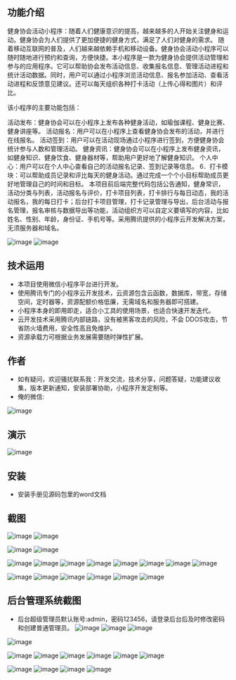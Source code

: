 ## 功能介绍 
健身协会活动小程序：随着人们健康意识的提高，越来越多的人开始关注健身和运动。健身协会为人们提供了更加便捷的健身方式，满足了人们对健身的需求。 随着移动互联网的普及，人们越来越依赖手机和移动设备。健身协会活动小程序可以随时随地进行预约和查询，方便快捷。本小程序是一款为健身协会提供活动管理和参与的应用程序。它可以帮助协会发布活动信息、收集报名信息、管理活动进程和统计活动数据。同时，用户可以通过小程序浏览活动信息、报名参加活动、查看活动进程和反馈意见建议。还可以每天组织各种打卡活动（上传心得和图片）和评比。

该小程序的主要功能包括：

活动发布：健身协会可以在小程序上发布各种健身活动，如瑜伽课程、健身比赛、健身讲座等。
活动报名：用户可以在小程序上查看健身协会发布的活动，并进行在线报名。
活动签到：用户可以在活动现场通过小程序进行签到，方便健身协会统计参与人数和管理活动。
健身资讯：健身协会可以在小程序上发布健身资讯，如健身知识、健身饮食、健身器材等，帮助用户更好地了解健身知识。
个人中心：用户可以在个人中心查看自己的活动报名记录、签到记录等信息。 6．打卡模块：可以帮助成员记录和评比每天的健身活动。通过完成一个个小目标帮助成员更好地管理自己的时间和目标。
本项目前后端完整代码包括公告通知，健身常识，活动分类与列表，活动报名与评价，打卡项目列表，打卡排行与每日动态，我的活动报名，我的每日打卡；后台打卡项目管理，打卡记录管理与导出，后台活动与报名管理，报名审核与数据导出等功能，活动组织方可以自定义要填写的内容，比如姓名、性别、年龄，身份证、手机号等。采用腾讯提供的小程序云开发解决方案，无须服务器和域名。
 
![image](https://github.com/yangqian2024/PowerSport/assets/89080542/65e73f34-2b42-4076-bbd2-053e9720cdcf)
![image](https://github.com/yangqian2024/PowerSport/assets/89080542/6b734879-8151-48ca-8d0d-5f72a5b772e0)


## 技术运用
- 本项目使用微信小程序平台进行开发。
- 使用腾讯专门的小程序云开发技术，云资源包含云函数，数据库，带宽，存储空间，定时器等，资源配额价格低廉，无需域名和服务器即可搭建。
- 小程序本身的即用即走，适合小工具的使用场景，也适合快速开发迭代。
- 云开发技术采用腾讯内部链路，没有被黑客攻击的风险，不会 DDOS攻击，节省防火墙费用，安全性高且免维护。
- 资源承载力可根据业务发展需要随时弹性扩展。  



## 作者
- 如有疑问，欢迎骚扰联系我：开发交流，技术分享，问题答疑，功能建议收集，版本更新通知，安装部署协助，小程序开发定制等。
- 俺的微信: 
 
![image](https://github.com/yangqian2024/PowerSport/assets/89080542/aea135f1-97b0-480d-9596-9b00d7449f8f)



## 演示 
 ![image](https://github.com/yangqian2024/PowerSport/assets/89080542/219008e2-39bc-4132-a999-86133abe28ae)


## 安装

- 安装手册见源码包里的word文档









## 截图

![image](https://github.com/yangqian2024/PowerSport/assets/89080542/47b88fcb-d1be-4d93-93c1-eacf09e1ac99)
![image](https://github.com/yangqian2024/PowerSport/assets/89080542/d90c5dff-fa43-4900-9bb9-a5a2330cd22e)

![image](https://github.com/yangqian2024/PowerSport/assets/89080542/76bfc272-a25e-463c-b0d6-5d66d97399ae)
![image](https://github.com/yangqian2024/PowerSport/assets/89080542/26f67fc2-a222-4fd3-a2dc-7c1e0ecc903a)

![image](https://github.com/yangqian2024/PowerSport/assets/89080542/9669cdd0-f867-4a66-b18c-9bf97bd07a5f)
![image](https://github.com/yangqian2024/PowerSport/assets/89080542/a9f1e057-eac9-48e4-a3bf-a0a66c0390fd)
![image](https://github.com/yangqian2024/PowerSport/assets/89080542/dc35421e-d834-4c8e-8384-f7f01ef3ba5f)
![image](https://github.com/yangqian2024/PowerSport/assets/89080542/b8030d95-7a50-40e4-8fe8-4524a1e88918)
![image](https://github.com/yangqian2024/PowerSport/assets/89080542/d0370187-6789-46e7-8886-6e35475a0522)
![image](https://github.com/yangqian2024/PowerSport/assets/89080542/53f58e98-b5a1-4b8c-9778-a1bb4d992667)
![image](https://github.com/yangqian2024/PowerSport/assets/89080542/bd6d96b6-1c51-4ed8-a725-4b36f93bd2ab)
![image](https://github.com/yangqian2024/PowerSport/assets/89080542/6f5a4688-b0da-41b6-893b-9575c615ac98)

![image](https://github.com/yangqian2024/PowerSport/assets/89080542/5a50f4a9-1ee3-4881-a4bd-621ce3379e6a)
![image](https://github.com/yangqian2024/PowerSport/assets/89080542/95bcb736-2504-4052-92a4-cb459fd8930f)
![image](https://github.com/yangqian2024/PowerSport/assets/89080542/da72688d-8e37-473e-948e-12c0b4905826)
![image](https://github.com/yangqian2024/PowerSport/assets/89080542/b96b59a0-bd28-46f7-9e9c-d7fe5fd1bd3e)
![image](https://github.com/yangqian2024/PowerSport/assets/89080542/af77feaf-40c2-45d4-bfe9-c0c4ecbf7fc9)
![image](https://github.com/yangqian2024/PowerSport/assets/89080542/1df17b2b-3f26-4216-a2bd-8ef722a71b9d)


 

## 后台管理系统截图 
- 后台超级管理员默认账号:admin，密码123456，请登录后台后及时修改密码和创建普通管理员。
![image](https://github.com/yangqian2024/PowerSport/assets/89080542/e0da8315-4c93-4a1d-a176-94d87b4dddd4)
![image](https://github.com/yangqian2024/PowerSport/assets/89080542/e8353242-ef16-4678-a771-3ccb95490533)
![image](https://github.com/yangqian2024/PowerSport/assets/89080542/77f7b3c6-6766-445f-8c45-f0acd33efcbd)

![image](https://github.com/yangqian2024/PowerSport/assets/89080542/71113b3b-660e-413c-943c-a0fb6388b6a4)

![image](https://github.com/yangqian2024/PowerSport/assets/89080542/dcf890b0-2f1a-423f-8f2c-0e1947f41d0d)
![image](https://github.com/yangqian2024/PowerSport/assets/89080542/78cd339a-1511-4d57-a1f0-e407e90f69d4)
![image](https://github.com/yangqian2024/PowerSport/assets/89080542/8a351fe2-e31a-44f7-ab8c-f8b7d41d172f)
![image](https://github.com/yangqian2024/PowerSport/assets/89080542/7fe7fd87-bd6f-435d-a6b2-063dcf400d48)
![image](https://github.com/yangqian2024/PowerSport/assets/89080542/c7c36d92-24a8-43a9-a2a6-68c1810319e1)
![image](https://github.com/yangqian2024/PowerSport/assets/89080542/da3b32bf-09ae-4563-b657-21b69d50d957)

![image](https://github.com/yangqian2024/PowerSport/assets/89080542/25a59c12-c21c-4be8-aa73-7235089a7f87)
![image](https://github.com/yangqian2024/PowerSport/assets/89080542/7da0b19b-dd7f-4883-96f6-669bf4f1685c)
![image](https://github.com/yangqian2024/PowerSport/assets/89080542/947399d6-f939-4e86-87fc-0faa66cafc8c)
![image](https://github.com/yangqian2024/PowerSport/assets/89080542/2edc70a8-482b-4bd1-a336-d8732139bc6b)


















